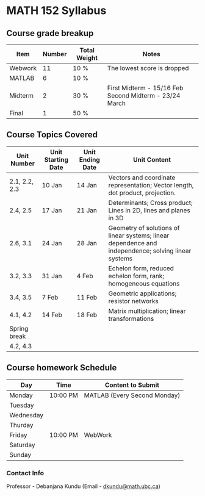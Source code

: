 # MATH 152 Syllabus

## Course grade breakup


| Item    | Number | Total Weight | Notes                                                     |
| ------- | ------ | ------------ | --------------------------------------------------------- |
| Webwork | 11     | 10 %         | The lowest score is dropped                               |
| MATLAB  | 6      | 10 %         |                                                           |
| Midterm | 2      | 30 %         | First Midterm - 15/16 Feb    Second Midterm - 23/24 March |
| Final   | 1      | 50 %         |                                                           |


## Course Topics Covered
| Unit Number   | Unit Starting Date | Unit Ending Date | Unit Content                                                                                        |
| ------------- | ------------------ | ---------------- | --------------------------------------------------------------------------------------------------- |
| 2.1, 2.2, 2.3 | 10 Jan             | 14 Jan           | Vectors and coordinate representation; Vector length, dot product, projection.                      |
| 2.4, 2.5      | 17 Jan             | 21 Jan           | Determinants; Cross product; Lines in 2D, lines and planes in 3D                                    |
| 2.6, 3.1      | 24 Jan             | 28 Jan           | Geometry of solutions of linear systems; linear dependence and independence; solving linear systems |
| 3.2, 3.3      | 31 Jan             | 4 Feb            | Echelon form, reduced echelon form, rank; homogeneous equations                                     |
| 3.4, 3.5      | 7 Feb              | 11 Feb           | Geometric applications; resistor networks                                                           |
| 4.1, 4.2      | 14 Feb             | 18 Feb           | Matrix multiplication; linear transformations                                                       |
| Spring break  |                    |                  |                                                                                                     |
| 4.2, 4.3      |                    |                  |                                                                                                     |


## Course homework Schedule

| Day       | Time     | Content to Submit            |
| --------- | -------- | ---------------------------- |
| Monday    | 10:00 PM | MATLAB (Every Second Monday) |
| Tuesday   |          |                              |
| Wednesday |          |                              |
| Thurday   |          |                              |
| Friday    | 10:00 PM | WebWork                      |
| Saturday  |          |                              |
| Sunday    |          |                              |



### Contact Info

Professor - Debanjana Kundu (Email - dkundu@math.ubc.ca)

